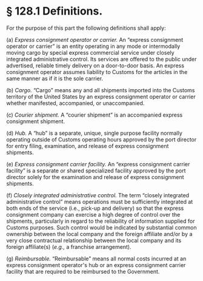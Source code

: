 # § 128.1   Definitions.

For the purpose of this part the following definitions shall apply:


(a) *Express consignment operator or carrier.* An “express consignment operator or carrier” is an entity operating in any mode or intermodally moving cargo by special express commercial service under closely integrated administrative control. Its services are offered to the public under advertised, reliable timely delivery on a door-to-door basis. An express consignment operator assumes liability to Customs for the articles in the same manner as if it is the sole carrier.


(b) *Cargo.* “Cargo” means any and all shipments imported into the Customs territory of the United States by an express consignment operator or carrier whether manifested, accompanied, or unaccompanied.


(c) *Courier shipment.* A “courier shipment” is an accompanied express consignment shipment.


(d) *Hub.* A “hub” is a separate, unique, single purpose facility normally operating outside of Customs operating hours approved by the port director for entry filing, examination, and release of express consignment shipments.


(e) *Express consignment carrier facility.* An “express consignment carrier facility” is a separate or shared specialized facility approved by the port director solely for the examination and release of express consignment shipments.


(f) *Closely integrated administrative control.* The term “closely integrated administrative control” means operations must be sufficiently integrated at both ends of the service (i.e., pick-up and delivery) so that the express consignment company can exercise a high degree of control over the shipments, particularly in regard to the reliability of information supplied for Customs purposes. Such control would be indicated by substantial common ownership between the local company and the foreign affiliate and/or by a very close contractual relationship between the local company and its foreign affiliate(s) (*e.g.,* a franchise arrangement).


(g) *Reimbursable.* “Reimbursable” means all normal costs incurred at an express consignment operator's hub or an express consignment carrier facility that are required to be reimbursed to the Government.




